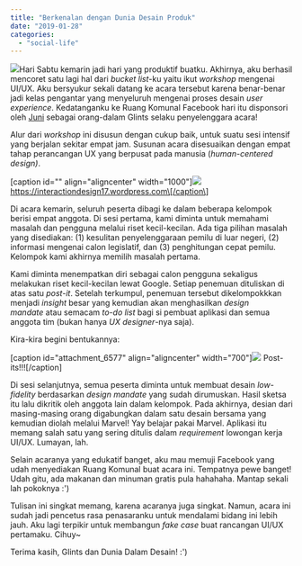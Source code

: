 ```yaml
---
title: "Berkenalan dengan Dunia Desain Produk"
date: "2019-01-28"
categories: 
  - "social-life"
---
```


![](images/ICHM-DDD-01-314-1024x576.jpg)Hari Sabtu kemarin jadi hari yang produktif buatku. Akhirnya, aku berhasil mencoret satu lagi hal dari _bucket list_\-ku yaitu ikut _workshop_ mengenai UI/UX. Aku bersyukur sekali datang ke acara tersebut karena benar-benar jadi kelas pengantar yang menyeluruh mengenai proses desain _user experience_. Kedatanganku ke Ruang Komunal Facebook hari itu disponsori oleh [Juni](https://juniarina.wixsite.com/rainstormonjune) sebagai orang-dalam Glints selaku penyelenggara acara!

<!--more-->

Alur dari _workshop_ ini disusun dengan cukup baik, untuk suatu sesi intensif yang berjalan sekitar empat jam. Susunan acara disesuaikan dengan empat tahap perancangan UX yang berpusat pada manusia (_human-centered design)_.

\[caption id="" align="aligncenter" width="1000"\]![](images/doublediamonddesignprocess.png) https://interactiondesign17.wordpress.com\[/caption\]

Di acara kemarin, seluruh peserta dibagi ke dalam beberapa kelompok berisi empat anggota. Di sesi pertama, kami diminta untuk memahami masalah dan pengguna melalui riset kecil-kecilan. Ada tiga pilihan masalah yang disediakan: (1) kesulitan penyelenggaraan pemilu di luar negeri, (2) informasi mengenai calon legislatif, dan (3) penghitungan cepat pemilu. Kelompok kami akhirnya memilih masalah pertama.

Kami diminta menempatkan diri sebagai calon pengguna sekaligus melakukan riset kecil-kecilan lewat Google. Setiap penemuan dituliskan di atas satu _post-it_. Setelah terkumpul, penemuan tersebut dikelompokkkan menjadi _insight_ besar yang kemudian akan menghasilkan _design mandate_ atau semacam _to-do_ _list_ bagi si pembuat aplikasi dan semua anggota tim (bukan hanya _UX designer_\-nya saja).

Kira-kira begini bentukannya:

\[caption id="attachment\_6577" align="aligncenter" width="700"\]![](images/ICHM-DDD-01-102-1024x576.jpg) Post-its!!!\[/caption\]

Di sesi selanjutnya, semua peserta diminta untuk membuat desain _low-fidelity_ berdasarkan _design mandate_ yang sudah dirumuskan. Hasil sketsa itu lalu dikritik oleh anggota lain dalam kelompok. Pada akhirnya, desian dari masing-masing orang digabungkan dalam satu desain bersama yang kemudian diolah melalui Marvel! Yay belajar pakai Marvel. Aplikasi itu memang salah satu yang sering ditulis dalam _requirement_ lowongan kerja UI/UX. Lumayan, lah.

Selain acaranya yang edukatif banget, aku mau memuji Facebook yang udah menyediakan Ruang Komunal buat acara ini. Tempatnya pewe banget! Udah gitu, ada makanan dan minuman gratis pula hahahaha. Mantap sekali lah pokoknya :')

Tulisan ini singkat memang, karena acaranya juga singkat. Namun, acara ini sudah jadi pencetus rasa penasaranku untuk mendalami bidang ini lebih jauh. Aku lagi terpikir untuk membangun _fake case_ buat rancangan UI/UX pertamaku. Cihuy~

Terima kasih, Glints dan Dunia Dalam Desain! :')
